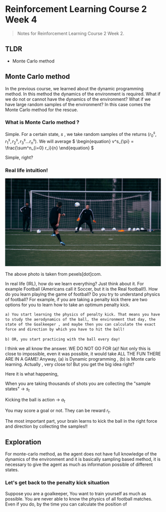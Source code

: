 # Reinforcement Learning Course 2 Week 4

> Notes for Reinforcement Learning Course 2 Week 2.

## TLDR

- Monte Carlo method

## Monte Carlo method

In the previous course, we learned about the dynamic programming method. In this method the dynamics of the environment is required. What if we do not or cannot have the dynamics of the environment? What if we have large random samples of the environment? In this case comes the Monte Carlo method for the rescue.

### What is Monte Carlo method ? 

Simple. For a certain state, $s$ , we take random samples of the returns $(r^s_0, r^s_1, r^s_2, r^s_3...r^s_n)$. We will average 
$
\begin{equation}
v^s_{\pi} = \frac{\sum^n_{i=0} r_i}{n}
\end{equation}
$

Simple, right?

### Real life intuition!

![penalty](/images/RL_2_W2_blog/image_1_pexels_penalty.jpg)

The above photo is taken from pexels[dot]com.

In real life (IRL), how do we learn everything? Just think about it. For example Football (Americans call it Soccer, but it is the Real football!). How do you learn playing the game of football? Do you try to understand physics of football? For example, if you are taking a penalty kick there are two options for you to learn how to take an optimum penalty kick.

    a) You start learning the physics of penalty kick. That means you have to study the aerodynamics of the ball, the environment that day, the state of the Goalkeeper , and maybe then you can calculate the exact force and direction by which you have to hit the ball! 
    
    b) OR, you start practicing with the ball every day!


I think we all know the answer. WE DO NOT GO FOR (a)! Not only this is close to impossible, even it was possible, it would take ALL THE FUN THERE ARE IN A GAME! Anyway, (a) is Dynamic programming , (b) is Monte carlo learning. Actually , very close to! But you get the big idea right?


Here it is what happening,

When you are taking thousands of shots you are collecting the "sample states" -> $s_t$

Kicking the ball is action -> $a_t$

You may score a goal or not. They can be reward $r_t$.

The most important part, your brain learns to kick the ball in the right force and direction by collecting the samples!!


## Exploration

For monte-carlo method, as the agent does not have full knowledge of the dynamics of the environment and it is basically sampling based method, it is necessary to give the agent as much as information possible of different states.

### Let's get back to the penalty kick situation

Suppose you are a goalkeeper, You want to train yourself as much as possible. You are never able to know the physics of all football matches. Even if you do, by the time you can calculate the position of